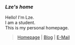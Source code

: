 ### *Lze's home*
Hello! I'm Lze.<br>
I am a student.<br>
This is my personal homepage.<br>
> [Homepage](https://lze.ink)
> |
 [Blog](https://blog.lze.ink)
> |
 [E-Mail](mailto:me@lze.ink)
<br>
